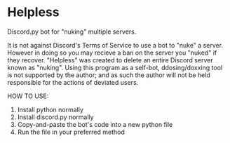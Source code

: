 # Helpless
Discord.py bot for "nuking" multiple servers.

It is not against Discord's Terms of Service to use a bot to "nuke" a server. However in doing so you may recieve a ban on the server you "nuked" if they recover.
"Helpless" was created to delete an entire Discord server known as "nuking". Using this program as a self-bot, ddosing/doxxing tool is not supported by the author; and as such the author will not be held responsible for the actions of deviated users.

HOW TO USE:
1. Install python normally
2. Install discord.py normally
3. Copy-and-paste the bot's code into a new python file
4. Run the file in your preferred method
